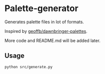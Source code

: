 # Palette-generator

Generates palette files in lot of formats.

Inspired by [geoffb/dawnbringer-palettes](https://github.com/geoffb/dawnbringer-palettes "geoffb/dawnbringer-palettes").

More code and README.md will be added later.

## Usage
```python src/generate.py```
